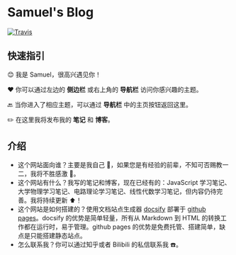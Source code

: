 # Samuel's Blog  <!-- {docsify-ignore-all} -->

[![Travis](https://img.shields.io/badge/Github-xrysamuel-brightgreen.svg)](https://github.com/xrysamuel)

## 快速指引

:blush: 我是 Samuel，很高兴遇见你！

:heart: 你可以通过左边的 **侧边栏** 或右上角的 **导航栏** 访问你感兴趣的主题。

:back: 当你进入了相应主题，可以通过 **导航栏** 中的主页按钮返回这里。

:pencil2: 在这里我将发布我的 **笔记** 和 **博客**。

## 介绍

- 这个网站面向谁？主要是我自己 :beginner:，如果您是有经验的前辈，不知可否赐教一二，我将不胜感激 :bow:。
- 这个网站有什么？我写的笔记和博客，现在已经有的：JavaScript 学习笔记、大学物理学习笔记、电路理论学习笔记、线性代数学习笔记，但内容仍待完善。我将持续更新 :arrow_up:！
- 这个网站是如何搭建的？使用文档站点生成器 [docsify](https://docsify.js.org/) 部署于 [github pages](https://pages.github.com/)。docsify 的优势是简单轻量，所有从 Markdown 到 HTML 的转换工作都在运行时，易于管理。github pages 的优势是免费托管、搭建简单，缺点是只能搭建静态站点。
- 怎么联系我？你可以通过知乎或者 Bilibili 的私信联系我 :phone:。